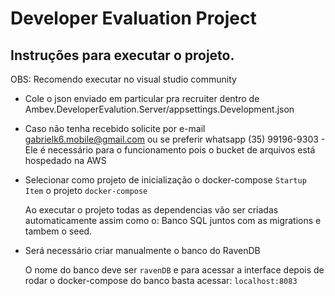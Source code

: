 # Developer Evaluation Project

## Instruções para executar o projeto.

OBS: Recomendo executar no visual studio community

- Cole o json enviado em particular pra recruiter dentro de Ambev.DeveloperEvalution.Server/appsettings.Development.json

- Caso não tenha recebido solicite por e-mail gabrielk6.mobile@gmail.com ou se preferir whatsapp (35) 99196-9303 - Ele é necessário para o funcionamento pois o bucket de arquivos está hospedado na AWS

- Selecionar como projeto de inicialização o docker-compose `Startup Item` o projeto `docker-compose`

  Ao executar o projeto todas as dependencias vão ser criadas automaticamente assim como o: Banco SQL juntos com as migrations e tambem o seed.

- Será necessário criar manualmente o banco do RavenDB

    O nome do banco deve ser `ravenDB` e para acessar a interface depois de rodar o docker-compose do banco basta acessar: `localhost:8083`
